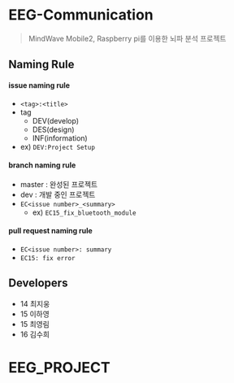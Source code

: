 # EEG-Communication
> MindWave Mobile2, Raspberry pi를 이용한 뇌파 분석 프로젝트

## Naming Rule
#### issue naming rule
* `<tag>:<title>`
* tag
  * DEV(develop)
  * DES(design)
  * INF(information)
* ex) `DEV:Project Setup`
#### branch naming rule
* master :  완성된 프로젝트
* dev : 개발 중인 프로젝트
* `EC<issue number>_<summary>`
  * ex) `EC15_fix_bluetooth_module`
#### pull request naming rule
* `EC<issue number>: summary`
* `EC15: fix error`

## Developers
* 14 최지웅
* 15 이하영
* 15 최영림
* 16 김수희
# EEG_PROJECT
